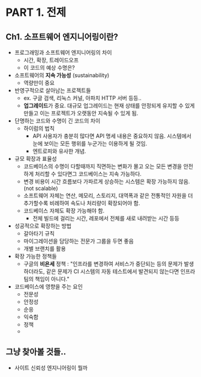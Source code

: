
# PART 1. 전제

## Ch1. 소프트웨어 엔지니어링이란?

- 프로그래밍과 소프트웨어 엔지니어링의 차이
  - 시간, 확장, 트레이드오프
  - 이 코드의 예상 수명은?
- 소프트웨어의 **지속 가능성** (sustainability)
  - 역량만이 중요
- 반영구적으로 살아남는 프로젝트들
  - ex. 구글 검색, 리눅스 커널, 아파치 HTTP 서버 등등..
  - **업그레이드**가 중요. 대규모 업그레이드는 현재 상태를 안정되게 유지할 수 있게 만들고 이는 프로젝트가 오랫동안 지속될 수 있게 됨.
- 단명하는 코드와 수명이 긴 코드의 차이 
  - 하이럼의 법칙 
    - API 사용자가 충분히 많다면 API 명세 내용은 중요하지 않음. 시스템에서 눈에 보이는 모든 행위를 누군가는 이용하게 될 것임.
    - 엔트로피와 유사한 개념. 
- 규모 확장과 표율성
  - 코드베이스의 수명이 다할때까지 직면하는 변화가 몰고 오는 모든 변경을 안전하게 처리할 수 있다면그 코드베이스는 지속 가능하다.
  - 변경 비용이 시간 흐름보다 가파르게 상승하는 시스템은 확장 가능하지 않음. (not scalable)
  - 소프트웨어 자체는 연산, 메모리, 스토리지, 대역폭과 같은 전통적인 자원을 더 추가할수록 비례하여 속도나 처리량이 확장되어야 함.
  - 코드베이스 자체도 확장 가능해야 함. 
    - 전체 빌드에 걸리는 시간, 레포에서 전체를 새로 내려받는 시간 등등
- 성공적으로 확장하는 방법
  - 갈아타기 규칙 
  - 마이그레이션을 담당하는 전문가 그룹을 두면 좋음
  - 개별 브랜치를 활용
- 확장 가능한 정책들 
  - 구글의 **비욘세** 정책 : "인프라를 변경하여 서비스가 중단되는 등의 문제가 발생하더라도, 같은 문제가 CI 시스템의 자동 테스트에서 발견되지 않는다면 인프라 팀의 책임이 아니다."
- 코드베이스에 영향을 주는 요인
  - 전문성
  - 안정성
  - 순응
  - 익숙함
  - 정책
  - 

## 그냥 찾아볼 것들..
- 사이트 신뢰성 엔지니어링이 뭘까 